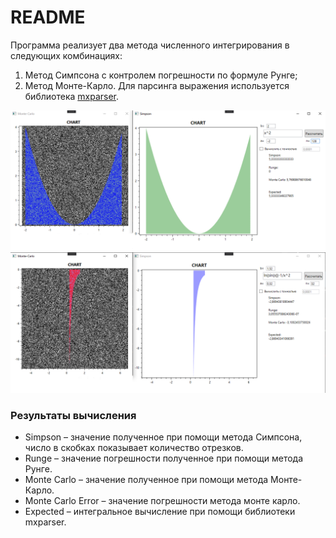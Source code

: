 # README #
Программа реализует два метода численного интегрирования в следующих комбинациях:
1)	Метод Симпсона с контролем погрешности по формуле Рунге;
2)	Метод Монте-Карло.
Для парсинга выражения используется библиотека [mxparser](http://mathparser.org/).

![alt text](Images/image_1.png)
![alt text](Images/image_2.png)

### Результаты вычисления ###

* Simpson – значение полученное при помощи метода Симпсона, число в скобках показывает количество отрезков.
*	Runge – значение погрешности полученное при помощи метода Рунге.
*	Monte Carlo – значение полученное при помощи метода Монте-Карло.
*	Monte Carlo Error – значение погрешности метода монте карло.
* Expected – интегральное вычисление при помощи библиотеки mxparser.
